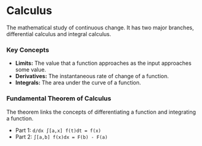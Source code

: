 # Calculus

The mathematical study of continuous change. It has two major branches, differential calculus and integral calculus.

### Key Concepts

-   **Limits:** The value that a function approaches as the input approaches some value.
-   **Derivatives:** The instantaneous rate of change of a function.
-   **Integrals:** The area under the curve of a function.

### Fundamental Theorem of Calculus

The theorem links the concepts of differentiating a function and integrating a function.

-   Part 1: `d/dx ∫[a,x] f(t)dt = f(x)`
-   Part 2: `∫[a,b] f(x)dx = F(b) - F(a)`
